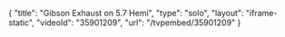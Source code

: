 {
    "title": "Gibson Exhaust on 5.7 Hemi",
    "type": "solo",
    "layout": "iframe-static",
    "videoId": "35901209",
    "url": "\/tvpembed\/35901209"
}